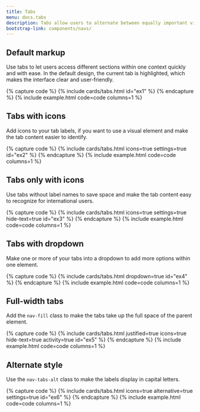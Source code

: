 ```yaml
---
title: Tabs
menu: docs.tabs
description: Tabs allow users to alternate between equally important views within the same context. By dividing content into meaningful sections, they improve its organization and make it easy for users to navigate.
bootstrap-link: components/navs/
---
```



## Default markup

Use tabs to let users access different sections within one context quickly and with ease. In the default design, the current tab is highlighted, which makes the interface clear and user-friendly.

{% capture code %}
{% include cards/tabs.html id="ex1" %}
{% endcapture %}
{% include example.html code=code columns=1 %}


## Tabs with icons

Add icons to your tab labels, if you want to use a visual element and make the tab content easier to identify. 

{% capture code %}
{% include cards/tabs.html icons=true settings=true id="ex2" %}
{% endcapture %}
{% include example.html code=code columns=1 %}


## Tabs only with icons

Use tabs without label names to save space and make the tab content easy to recognize for international users. 

{% capture code %}
{% include cards/tabs.html icons=true settings=true hide-text=true id="ex3" %}
{% endcapture %}
{% include example.html code=code columns=1 %}


## Tabs with dropdown

Make one or more of your tabs into a dropdown to add more options within one element. 

{% capture code %}
{% include cards/tabs.html dropdown=true id="ex4" %}
{% endcapture %}
{% include example.html code=code columns=1 %}


## Full-width tabs

Add the `nav-fill` class to make the tabs take up the full space of the parent element.

{% capture code %}
{% include cards/tabs.html justified=true icons=true hide-text=true activity=true id="ex5" %}
{% endcapture %}
{% include example.html code=code columns=1 %}


## Alternate style

Use the `nav-tabs-alt` class to make the labels display in capital letters.

{% capture code %}
{% include cards/tabs.html icons=true alternative=true settings=true id="ex6" %}
{% endcapture %}
{% include example.html code=code columns=1 %}
